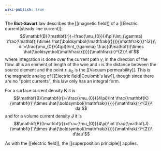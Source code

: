 ```yaml
---
wiki-publish: true
---
```

The **Biot-Savart** law describes the [[magnetic field]] of a [[Electric current|steady line current]]:
$$\mathbf{B}(\mathbf{r})=\frac{\mu_{0}}{4\pi}\int_{\gamma} \frac{\mathbf{I}\times \hat{\boldsymbol{\mathfrak{r}}}}{\mathfrak{r}^{2}}\ dl'=\frac{\mu_{0}}{4\pi}I\int_{\gamma} \frac{d\mathbf{I}\times \hat{\boldsymbol{\mathfrak{r}}}}{\mathfrak{r}^{2}}\ dl'$$
where integration is done over the current path $\gamma$, in the direction of the flow. $d\mathbf{I}$ is an element of length of the wire and $\boldsymbol{\mathfrak{r}}$ is the distance between the source element and the point $\mathbf{r}$. $\mu_{0}$ is the [[Vacuum permeability]]. This is the magnetic analog of [[Electric field|Coulomb's law]], though since there are no "point currents", this law only has an integral form.

For a surface current density $\mathbf{K}$ it is
$$\mathbf{B}(\mathbf{r})=\frac{\mu_{0}}{4\pi}\int \frac{\mathbf{K}(\mathbf{r}')\times \hat{\boldsymbol{\mathfrak{r}}}}{\mathfrak{r}^{2}}\ da'$$
and for a volume current density $\mathbf{J}$ it is
$$\mathbf{B}(\mathbf{r})=\frac{\mu_{0}}{4\pi}\int \frac{\mathbf{J}(\mathbf{r}')\times \hat{\boldsymbol{\mathfrak{r}}}}{\mathfrak{r}^{2}}\ d\tau'$$

As with the [[electric field]], the [[superposition principle]] applies.
